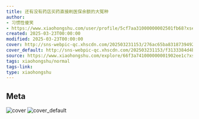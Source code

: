 ```yaml
---
title: 还有没有药店买药直接刷医保余额的大冤种
author:
- 习惯性傻笑
- https://www.xiaohongshu.com/user/profile/5cf7aa31000000002501fb68?xsec_token=undefined
created: 2025-03-23T00:00:00
modified: 2025-03-23T00:00:00
cover: http://sns-webpic-qc.xhscdn.com/202503231153/276ac65ba8318739492c9599474a5302/1040g2sg3184d5uqfkc705n7nl8opbur8seosi3g!nc_n_webp_prv_1
cover_default: http://sns-webpic-qc.xhscdn.com/202503231153/f3133384d4bbf653de3967fd0c27f7ee/1040g2sg3184d5uqfkc705n7nl8opbur8seosi3g!nc_n_webp_mw_1
source: https://www.xiaohongshu.com/explore/66f3a741000000001902ee1c?xsec_token=ABgXkfB1BcZhRAeeQXp2my6eoDNuij5YgXe9LwfpwPdZM=
tags: xiaohongshu/normal
tags-link:
type: xiaohongshu
---
```


## Meta

![cover](http://sns-webpic-qc.xhscdn.com/202503231153/276ac65ba8318739492c9599474a5302/1040g2sg3184d5uqfkc705n7nl8opbur8seosi3g!nc_n_webp_prv_1)
![cover_default](http://sns-webpic-qc.xhscdn.com/202503231153/f3133384d4bbf653de3967fd0c27f7ee/1040g2sg3184d5uqfkc705n7nl8opbur8seosi3g!nc_n_webp_mw_1)
